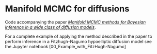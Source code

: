 # Manifold MCMC for diffusions

Code accompanying the paper [*Manifold MCMC methods for Bayesian inference in a wide class of diffusion models*](https://arxiv.org/abs/1912.02982).

For a complete example of applying the method described in the paper to perform inference in a Fitzhugh-Nagumo hypoelliptic diffusion model see the Jupyter notebook [00_Example_with_FitzHugh-Nagumo]
